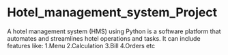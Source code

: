 # Hotel_management_system_Project
A hotel management system (HMS) using Python is a software platform that automates and streamlines hotel operations and tasks. It can include features like:
1.Menu
2.Calculation
3.Bill
4.Orders
etc
